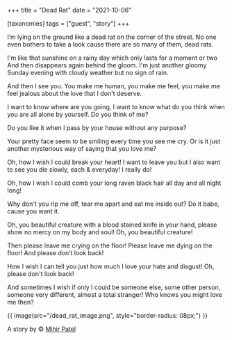+++
title = "Dead Rat"
date = "2021-10-06"

[taxonomies]
tags = ["guest", "story"]
+++

I’m lying on the ground like a dead rat on the corner of the street. No one even bothers to take a look cause there are so many of them, dead rats.  
<!-- more -->
I'm like that sunshine on a rainy day which only lasts for a moment or two And then disappears again behind the gloom. I'm just another gloomy Sunday evening with cloudy weather but no sign of rain.  

And then I see you. You make me human, you make me feel, you make me feel jealous about the love that I don't deserve.  

I want to know where are you going, I want to know what do you think when you are all alone by yourself. Do you think of me?  

Do you like it when I pass by your house without any purpose?  

Your pretty face seem to be smiling every time you see me cry. Or is it just another mysterious way of saying that you love me?  

Oh, how I wish I could break your heart! I want to leave you but I also want to see you die slowly, each & everyday! I really do!  

Oh, how I wish I could comb your long raven black hair all day and all night long!  

Why don't you rip me off, tear me apart and eat me inside out? Do it babe, cause you want it.  

Oh, you beautiful creature with a blood stained knife in your hand, please show no mercy on my body and soul! Oh, you beautiful creature!  

Then please leave me crying on the floor! Please leave me dying on the floor! And please don’t look back!  

How I wish I can tell you just how much I love your hate and disgust! Oh, please don't look back!  

And sometimes I wish if only I could be someone else, some other person, someone very different, almost a total stranger! Who knows you might love me then?  

<p></p>
{{ image(src="/dead_rat_image.png", style="border-radius: 08px;") }}
<p></p>

A story by &#169; <a href="mailto:mihirpatel16.mp@gmail.com">Mihir Patel</a>  

